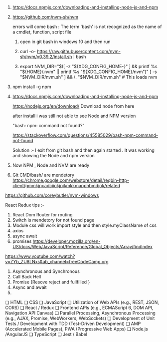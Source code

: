 
1. https://docs.npmjs.com/downloading-and-installing-node-js-and-npm
2. https://github.com/nvm-sh/nvm

    errors will come 
    bash : The term 'bash' is not recognized as the name of a cmdlet, function, script file

    1. open in git bash in windows 10 and then run 

    2. curl -o- https://raw.githubusercontent.com/nvm-sh/nvm/v0.39.2/install.sh | bash

    3. export NVM_DIR="$([ -z "${XDG_CONFIG_HOME-}" ] && printf %s "${HOME}/.nvm" || printf %s "${XDG_CONFIG_HOME}/nvm")"
[ -s "$NVM_DIR/nvm.sh" ] && \. "$NVM_DIR/nvm.sh" # This loads nvm

3. npm install -g npm

4. https://docs.npmjs.com/downloading-and-installing-node-js-and-npm

    https://nodejs.org/en/download/ Download node from here 

    after install i was still not able to see Node and NPM version 

    "bash: npm: command not found?"

    https://stackoverflow.com/questions/45585029/bash-npm-command-not-found

    Solution :- I exit from git bash and then again started . It was working and showing the Node and npm version 
5. Now NPM , Node and NVM are ready 
6. Git CMD/bash/ are mendetory 
https://chrome.google.com/webstore/detail/reqbin-http-client/gmmkjpcadciiokjpikmkkmapphbmdjok/related

https://github.com/coreybutler/nvm-windows


React Redux tips :-
1. React Dom Router for routing 
2. Switch is mendetory for not found page 
3. Module css will work import style and then style.myClassName of css 
4. axios
5. async await
5. promises 
https://developer.mozilla.org/en-US/docs/Web/JavaScript/Reference/Global_Objects/Array/findIndex

https://www.youtube.com/watch?v=ZYb_ZU8LNxs&ab_channel=freeCodeCamp.org
1. Asynchronous and Synchronous 
2. Call Back Hell 
2. Promise {Resove reject and fullfilled }
3. Async and await 
4. 

❑ HTML
❑ CSS
❑ JavaScript
❑ Utilization of Web APIs (e.g., REST, JSON, CORS)
❑ React / Redux
❑ Frontend APIs (e.g., ECMAScript 6, DOM API, Navigation API Canvas)
❑ Parallel Processing, Asynchronous Processing (e.g., AJAX, Promise, WebWorkers, WebSockets)
❑ Development of Unit Tests / Development with TDD (Test-Driven Development)
❑ AMP (Accelerated Mobile Pages), PWA (Progressive Web Apps)
❑ Node.js /AngularJS
❑ TypeScript
❑ Jest / Babel